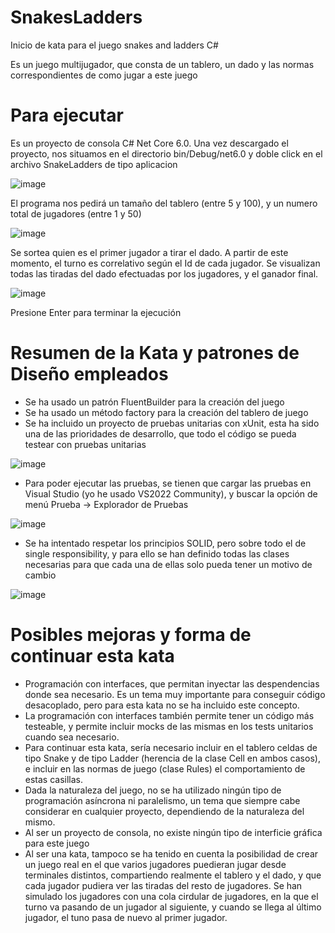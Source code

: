 # SnakesLadders
Inicio de kata para el juego snakes and ladders C#

Es un juego multijugador, que consta de un tablero, un dado y las normas correspondientes de como jugar a este juego
# Para ejecutar
Es un proyecto de consola C# Net Core 6.0. Una vez descargado el proyecto, nos situamos en el directorio bin/Debug/net6.0 y
doble click en el archivo SnakeLadders de tipo aplicacion

![image](https://user-images.githubusercontent.com/9914387/206599335-db042b8a-fd4b-4d73-b96f-eabddfa3a8f9.png)


El programa nos pedirá un tamaño del tablero (entre 5 y 100), y un numero total de jugadores (entre 1 y 50)

![image](https://user-images.githubusercontent.com/9914387/206528081-33375c88-d8eb-4667-ae70-82cb2ca6f1e6.png)

Se sortea quien es el primer jugador a tirar el dado. A partir de este momento, el turno es correlativo según el Id de cada jugador.
Se visualizan todas las tiradas del dado efectuadas por los jugadores, y el ganador final.

![image](https://user-images.githubusercontent.com/9914387/206529935-9c47272b-c2bc-4e29-ba4e-5f5998342098.png)

Presione Enter para terminar la ejecución

# Resumen de la Kata y patrones de Diseño empleados
- Se ha usado un patrón FluentBuilder para la creación del juego
- Se ha usado un método factory para la creación del tablero de juego
- Se ha incluido un proyecto de pruebas unitarias con xUnit, esta ha sido una de las prioridades de desarrollo, que todo el código se pueda testear con pruebas unitarias

![image](https://user-images.githubusercontent.com/9914387/206600728-f7ebc190-0339-46d1-9b77-5f5c972e4c0b.png)

- Para poder ejecutar las pruebas, se tienen que cargar las pruebas en Visual Studio (yo he usado VS2022 Community), y buscar la opción de menú Prueba -> Explorador de Pruebas

![image](https://user-images.githubusercontent.com/9914387/206601007-f1525cc4-a673-43a3-be22-a5e51a4e1a7f.png)

- Se ha intentado respetar los principios SOLID, pero sobre todo el de single responsibility, y para ello se han definido todas las clases necesarias 
para que cada una de ellas solo pueda tener un motivo de cambio

![image](https://user-images.githubusercontent.com/9914387/206601054-67c5d6da-294c-4262-ac47-5bf7ad8d1e94.png)

# Posibles mejoras y forma de continuar esta kata
- Programación con interfaces, que permitan inyectar las despendencias donde sea necesario. Es un tema muy importante para conseguir código desacoplado, pero para esta kata no se ha incluido este concepto.
- La programación con interfaces también permite tener un código más testeable, y permite incluir mocks de las mismas en los tests unitarios cuando sea necesario.
- Para continuar esta kata, sería necesario incluir en el tablero celdas de tipo Snake y de tipo Ladder (herencia de la clase Cell en ambos casos), e incluir en las normas de juego (clase Rules) el comportamiento de estas casillas.
- Dada la naturaleza del juego, no se ha utilizado ningún tipo de programación asíncrona ni paralelismo, un tema que siempre cabe considerar en cualquier proyecto, dependiendo de la naturaleza del mismo.
- Al ser un proyecto de consola, no existe ningún tipo de interficie gráfica para este juego
- Al ser una kata, tampoco se ha tenido en cuenta la posibilidad de crear un juego real en el que varios jugadores puedieran jugar desde terminales distintos, compartiendo realmente el tablero y el dado, y que cada jugador pudiera ver las tiradas del resto de jugadores. Se han simulado los jugadores con una cola cirdular de jugadores, en la que el turno va pasando de un jugador al siguiente, y cuando se llega al último jugador, el tuno pasa de nuevo al primer jugador.

